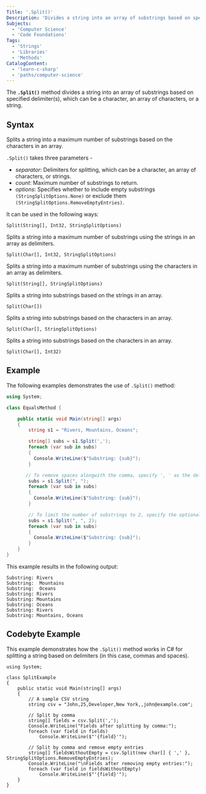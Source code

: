 ```yaml
---
Title: '.Split()'
Description: 'Divides a string into an array of substrings based on specified delimiter(s).'
Subjects:
  - 'Computer Science'
  - 'Code Foundations'
Tags:
  - 'Strings'
  - 'Libraries'
  - 'Methods'
CatalogContent:
  - 'learn-c-sharp'
  - 'paths/computer-science'
---
```


The **`.Split()`** method divides a string into an array of substrings based on specified delimiter(s), which can be a character, an array of characters, or a string.

## Syntax

Splits a string into a maximum number of substrings based on the characters in an array.

`.Split()` takes three parameters -

- _separator_: Delimiters for splitting, which can be a character, an array of characters, or strings.
- _count_: Maximum number of substrings to return.
- _options_: Specifies whether to include empty substrings `(StringSplitOptions.None)` or exclude them `(StringSplitOptions.RemoveEmptyEntries)`.

It can be used in the following ways:

```pseudo
Split(String[], Int32, StringSplitOptions)
```

Splits a string into a maximum number of substrings using the strings in an array as delimiters.

```pseudo
Split(Char[], Int32, StringSplitOptions)
```

Splits a string into a maximum number of substrings using the characters in an array as delimiters.

```pseudo
Split(String[], StringSplitOptions)
```

Splits a string into substrings based on the strings in an array.

```pseudo
Split(Char[])
```

Splits a string into substrings based on the characters in an array.

```pseudo
Split(Char[], StringSplitOptions)
```

Splits a string into substrings based on the characters in an array.

```pseudo
Split(Char[], Int32)
```

## Example

The following examples demonstrates the use of `.Split()` method:

```cs
using System;

class EqualsMethod {

    public static void Main(string[] args)
    {
        string s1 = "Rivers, Mountains, Oceans";

        string[] subs = s1.Split(',');
        foreach (var sub in subs)
        {
          Console.WriteLine($"Substring: {sub}");
        }

       // To remove spaces alongwith the comma, specify ', ' as the delimiter.
        subs = s1.Split(", ");
        foreach (var sub in subs)
        {
          Console.WriteLine($"Substring: {sub}");
        }

        // To limit the number of substrings to 2, specify the optional parameter
        subs = s1.Split(", ", 2);
        foreach (var sub in subs)
        {
          Console.WriteLine($"Substring: {sub}");
        }
    }
}
```

This example results in the following output:

```shell
Substring: Rivers
Substring:  Mountains
Substring:  Oceans
Substring: Rivers
Substring: Mountains
Substring: Oceans
Substring: Rivers
Substring: Mountains, Oceans
```

## Codebyte Example

This example demonstrates how the `.Split()` method works in C# for splitting a string based on delimiters (in this case, commas and spaces).

```codebyte/csharp
using System;

class SplitExample
{
    public static void Main(string[] args)
    {
        // A sample CSV string
        string csv = "John,25,Developer,New York,,john@example.com";

        // Split by comma
        string[] fields = csv.Split(',');
        Console.WriteLine("Fields after splitting by comma:");
        foreach (var field in fields)
            Console.WriteLine($"'{field}'");

        // Split by comma and remove empty entries
        string[] fieldsWithoutEmpty = csv.Split(new char[] { ',' }, StringSplitOptions.RemoveEmptyEntries);
        Console.WriteLine("\nFields after removing empty entries:");
        foreach (var field in fieldsWithoutEmpty)
            Console.WriteLine($"'{field}'");
    }
}
```
